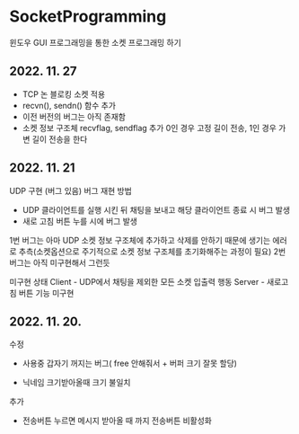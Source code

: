 # SocketProgramming
윈도우 GUI 프로그래밍을 통한 소켓 프로그래밍 하기

## 2022. 11. 27
- TCP 논 블로킹 소켓 적용
- recvn(), sendn() 함수 추가
- 이전 버전의 버그는 아직 존재함
- 소켓 정보 구조체 recvflag, sendflag 추가 0인 경우 고정 길이 전송, 1인 경우 가변 길이 전송을 한다

## 2022. 11. 21
UDP 구현 (버그 있음)
버그 재현 방법
- UDP 클라이언트를 실행 시킨 뒤 채팅을 보내고 해당 클라이언트 종료 시 버그 발생
- 새로 고침 버튼 누를 시에 버그 발생

1번 버그는 아마 UDP 소켓 정보 구조체에 추가하고 삭제를 안하기 때문에 생기는 에러로 추측(소켓옵션으로 주기적으로 소켓 정보 구조체를 초기화해주는 과정이 필요)
2번 버그는 아직 미구현해서 그런듯

미구현 상태
Client - UDP에서 채팅을 제외한 모든 소켓 입출력 행동
Server - 새로고침 버튼 기능 미구현 
## 2022. 11. 20.
수정
- 사용중 갑자기 꺼지는 버그( free 안해줘서  + 버퍼 크기 잘못 할당)

- 닉네임 크기받아올때 크기 불일치

추가
- 전송버튼 누르면 메시지 받아올 때 까지 전송버튼 비활성화
